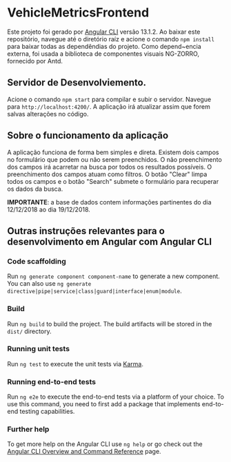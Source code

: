 # VehicleMetricsFrontend

Este projeto foi gerado por [Angular CLI](https://github.com/angular/angular-cli) versão 13.1.2. Ao baixar este repositório, navegue até o diretório raíz
e acione o comando `npm install` para baixar todas as dependêndias do projeto. Como depend~encia externa, foi usada a biblioteca de componentes visuais NG-ZORRO, fornecido por Antd.

## Servidor de Desenvolviemento.

Acione o comando `npm start` para compilar e subir o servidor. Navegue para `http://localhost:4200/`. A aplicação irá atualizar assim que forem salvas alterações no código.

## Sobre o funcionamento da aplicação

A aplicação funciona de forma bem simples e direta. Existem dois campos no formulário que podem ou não serem preenchidos. O não preenchimento dos campos irá acarretar na busca por todos os resultados possíveis. O preenchimento dos campos atuam como filtros. O botão "Clear" limpa todos os campos e o botão "Search" submete o formulário para recuperar os dados da busca.

**IMPORTANTE**: a base de dados contem informações partinentes do dia 12/12/2018 ao dia 19/12/2018.

## Outras instruções relevantes para o desenvolvimento em Angular com Angular CLI

### Code scaffolding

Run `ng generate component component-name` to generate a new component. You can also use `ng generate directive|pipe|service|class|guard|interface|enum|module`.

### Build

Run `ng build` to build the project. The build artifacts will be stored in the `dist/` directory.

### Running unit tests

Run `ng test` to execute the unit tests via [Karma](https://karma-runner.github.io).

### Running end-to-end tests

Run `ng e2e` to execute the end-to-end tests via a platform of your choice. To use this command, you need to first add a package that implements end-to-end testing capabilities.

### Further help

To get more help on the Angular CLI use `ng help` or go check out the [Angular CLI Overview and Command Reference](https://angular.io/cli) page.
